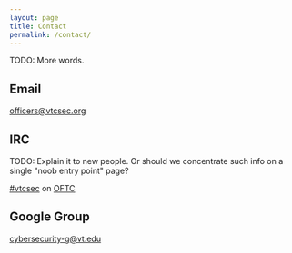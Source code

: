 ```yaml
---
layout: page
title: Contact
permalink: /contact/
---
```


TODO: More words.

## Email
[officers@vtcsec.org](mailto:officers@vtcsec.org)

## IRC
TODO: Explain it to new people. Or should we concentrate such info on a single "noob entry point" page?

[#vtcsec][webchat] on [OFTC][oftc]

[webchat]: https://webchat.oftc.net/?channels=vtcsec
[oftc]: http://www.oftc.net/

## Google Group
[cybersecurity-g@vt.edu](https://groups.google.com/a/vt.edu/forum/#!forum/cybersecurity-g)
